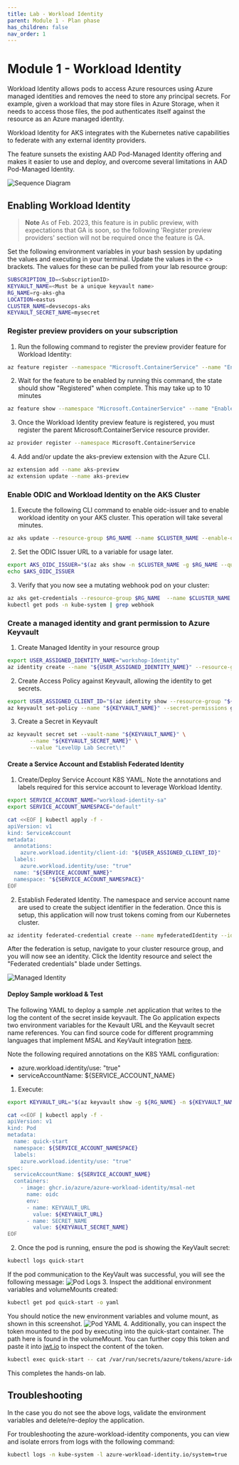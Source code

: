 ```yaml
---
title: Lab - Workload Identity
parent: Module 1 - Plan phase
has_children: false
nav_order: 1
---
```

# Module 1 - Workload Identity

Workload Identity allows pods to access Azure resources using Azure managed identities and removes the need to store any principal secrets.  For example, given a workload that may store files in Azure Storage,  when it needs to access those files, the pod authenticates itself against the resource as an Azure managed identity.

Workload Identity for AKS integrates with the Kubernetes native capabilities to federate with any external identity providers.

The feature sunsets the existing AAD Pod-Managed Identity offering and makes it easier to use and deploy, and overcome several limitations in AAD Pod-Managed Identity.

![Sequence Diagram](../../assets/images/module1/aks-workload-identity-model.png)

## Enabling Workload Identity

> **Note**
> As of Feb. 2023, this feature is in public preview, with expectations that GA is soon, so the following 'Register preview providers' section will not be required once the feature is GA.

Set the following environment variables in your bash session by updating the values and executing in your terminal. Update the values in the <> brackets. The values for these can be pulled from your lab resource group:

```bash
SUBSCRIPTION_ID=<SubscriptionID>
KEYVAULT_NAME=<Must be a unique keyvault name>
RG_NAME=rg-aks-gha
LOCATION=eastus
CLUSTER_NAME=devsecops-aks
KEYVAULT_SECRET_NAME=mysecret
```

### Register preview providers on your subscription

1. Run the following command to register the preview provider feature for Workload Identity:
```bash
az feature register --namespace "Microsoft.ContainerService" --name "EnableWorkloadIdentityPreview"
```
2. Wait for the feature to be enabled by running this command, the state should show "Registered" when complete. This may take up to 10 minutes
```bash
az feature show --namespace "Microsoft.ContainerService" --name "EnableWorkloadIdentityPreview"
```
3. Once the Workload Identity preview feature is registered, you must register the parent Microsoft.ContainerService resource provider.
```bash
az provider register --namespace Microsoft.ContainerService
```
4. Add and/or update the aks-preview extension with the Azure CLI.
```bash
az extension add --name aks-preview 
az extension update --name aks-preview
```

### Enable ODIC and Workload Identity on the AKS Cluster

<!-- Internal Ref note: Consider changing this to update in the Bicep template instead of running by CLI.
-->

1. Execute the following CLI command to enable oidc-issuer and to enable workload identity on your AKS cluster. This operation will take several minutes.
```bash
az aks update --resource-group $RG_NAME --name $CLUSTER_NAME --enable-oidc-issuer --enable-workload-identity
```
2. Set the ODIC Issuer URL to a variable for usage later. 
```bash
export AKS_OIDC_ISSUER="$(az aks show -n $CLUSTER_NAME -g $RG_NAME --query "oidcIssuerProfile.issuerUrl" -otsv)"
echo $AKS_OIDC_ISSUER
```
3. Verify that you now see a mutating webhook pod on your cluster:
```bash
az aks get-credentials --resource-group $RG_NAME  --name $CLUSTER_NAME --admin
kubectl get pods -n kube-system | grep webhook
```

### Create a managed identity and grant permission to Azure Keyvault

1. Create Managed Identity in your resource group
```bash
export USER_ASSIGNED_IDENTITY_NAME="workshop-Identity"
az identity create --name "${USER_ASSIGNED_IDENTITY_NAME}" --resource-group "${RG_NAME}" --location "${LOCATION}" --subscription "${SUBSCRIPTION_ID}"
```
2. Create Access Policy against Keyvault, allowing the identity to get secrets.
```bash
export USER_ASSIGNED_CLIENT_ID="$(az identity show --resource-group "${RG_NAME}" --name "${USER_ASSIGNED_IDENTITY_NAME}" --query 'clientId' -otsv)"
az keyvault set-policy --name "${KEYVAULT_NAME}" --secret-permissions get --spn "${USER_ASSIGNED_CLIENT_ID}"
```
3. Create a Secret in Keyvault
```bash
az keyvault secret set --vault-name "${KEYVAULT_NAME}" \
       --name "${KEYVAULT_SECRET_NAME}" \
       --value "LevelUp Lab Secret\!"
```

#### Create a Service Account and Establish Federated Identity

<!--
1. Connect to your AKS cluster

```bash
az aks get-credentials --resource-group $RG_NAME  --name $CLUSTER_NAME --admin
```
-->

1. Create/Deploy Service Account K8S YAML. Note the annotations and labels required for this service account to leverage Workload Identity.
```bash
export SERVICE_ACCOUNT_NAME="workload-identity-sa"
export SERVICE_ACCOUNT_NAMESPACE="default"

cat <<EOF | kubectl apply -f -
apiVersion: v1
kind: ServiceAccount
metadata:
  annotations:
    azure.workload.identity/client-id: "${USER_ASSIGNED_CLIENT_ID}"
  labels:
    azure.workload.identity/use: "true"
  name: "${SERVICE_ACCOUNT_NAME}"
  namespace: "${SERVICE_ACCOUNT_NAMESPACE}"
EOF
```
2. Establish Federated Identity. The namespace and service account name are used to create the subject identifier in the federation. Once this is setup, this application will now trust tokens coming from our Kubernetes cluster.
```bash
az identity federated-credential create --name myfederatedIdentity --identity-name "${USER_ASSIGNED_IDENTITY_NAME}" --resource-group "${RG_NAME}" --issuer "${AKS_OIDC_ISSUER}" --subject system:serviceaccount:"${SERVICE_ACCOUNT_NAMESPACE}":"${SERVICE_ACCOUNT_NAME}"
```

After the federation is setup, navigate to your cluster resource group, and you will now see an identity. Click the Identity resource and select the "Federated credentials" blade under Settings.

![Managed Identity](../../assets/images/module1/ManagedIdentity.png)

#### Deploy Sample workload & Test

<!--
Internal note: Should this de deployed by github action instead?
--->

The following YAML to deploy a sample .net application that writes to the log the content of the secret inside keyvault. The Go application expects two environment variables for the Kevault URL and the Keyvault secret name references. You can find source code for different programming languages that implement MSAL and KeyVault integration [here](https://github.com/Azure/azure-workload-identity/tree/main/examples).

Note the following required annotations on the K8S YAML configuration:

- azure.workload.identity/use: "true"
- serviceAccountName: ${SERVICE_ACCOUNT_NAME}

1. Execute: 
```bash
export KEYVAULT_URL="$(az keyvault show -g ${RG_NAME} -n ${KEYVAULT_NAME} --query properties.vaultUri -o tsv)"

cat <<EOF | kubectl apply -f -
apiVersion: v1
kind: Pod
metadata:
  name: quick-start
  namespace: ${SERVICE_ACCOUNT_NAMESPACE}
  labels:
    azure.workload.identity/use: "true"
spec:
  serviceAccountName: ${SERVICE_ACCOUNT_NAME}
  containers:
    - image: ghcr.io/azure/azure-workload-identity/msal-net
      name: oidc
      env:
      - name: KEYVAULT_URL
        value: ${KEYVAULT_URL}
      - name: SECRET_NAME
        value: ${KEYVAULT_SECRET_NAME}
EOF
```
2. Once the pod is running, ensure the pod is showing the KeyVault secret:
```bash
kubectl logs quick-start
```
If the pod communication to the KeyVault was successful, you will see the following message:
![Pod Logs](../../assets/images/module1/podlogs.png)
3. Inspect the additional environment variables and volumeMounts created:
```bash
kubectl get pod quick-start -o yaml
```
You should notice the new environment variables and volume mount, as shown in this screenshot.
![Pod YAML](../../assets/images/module1/podyaml.png)
4. Additionally, you can inspect the token mounted to the pod by executing into the quick-start container. The path here is found in the volumeMount. You can further copy this token and paste it into [jwt.io](https://jwt.io) to inspect the content of the token.
```bash
kubectl exec quick-start -- cat /var/run/secrets/azure/tokens/azure-identity-token
```

This completes the hands-on lab.

## Troubleshooting

In the case you do not see the above logs, validate the environment variables and delete/re-deploy the application.

For troubleshooting the azure-workload-identity components, you can view and isolate errors from logs with the following command:

```bash
kubectl logs -n kube-system -l azure-workload-identity.io/system=true  --since=1h | grep ^E
```

<!--
## Optional - Update Bicep template

- TBD
--->